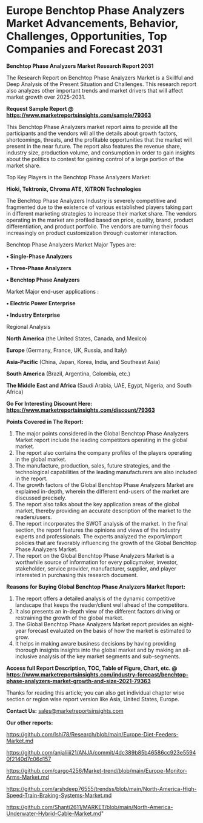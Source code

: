  # Europe Benchtop Phase Analyzers Market Advancements, Behavior, Challenges, Opportunities, Top Companies and Forecast 2031

<strong>Benchtop Phase Analyzers Market Research Report 2031</strong>

The Research Report on Benchtop Phase Analyzers Market is a Skillful and Deep Analysis of the Present Situation and Challenges. This research report also analyzes other important trends and market drivers that will affect market growth over 2025-2031.

<strong>Request Sample Report @ <a href=https://www.marketreportsinsights.com/sample/79363>https://www.marketreportsinsights.com/sample/79363</a></strong>

This Benchtop Phase Analyzers market report aims to provide all the participants and the vendors will all the details about growth factors, shortcomings, threats, and the profitable opportunities that the market will present in the near future. The report also features the revenue share, industry size, production volume, and consumption in order to gain insights about the politics to contest for gaining control of a large portion of the market share.

Top Key Players in the Benchtop Phase Analyzers Market:

<strong>Hioki, Tektronix, Chroma ATE, XiTRON Technologies</strong>

The Benchtop Phase Analyzers Industry is severely competitive and fragmented due to the existence of various established players taking part in different marketing strategies to increase their market share. The vendors operating in the market are profiled based on price, quality, brand, product differentiation, and product portfolio. The vendors are turning their focus increasingly on product customization through customer interaction.

Benchtop Phase Analyzers Market Major Types are:

<strong>• Single-Phase Analyzers

• Three-Phase Analyzers

• Benchtop Phase Analyzers</strong>

Market Major end-user applications :

<strong>• Electric Power Enterprise

• Industry Enterprise</strong>

Regional Analysis

</u><strong><b>North America</b></strong> (the United States, Canada, and Mexico)

<strong><b>Europe </b></strong>(Germany, France, UK, Russia, and Italy)

<strong><b>Asia-Pacific</b></strong> (China, Japan, Korea, India, and Southeast Asia)

<strong><b>South America</b></strong> (Brazil, Argentina, Colombia, etc.)

<strong><b>The Middle East and Africa</b></strong> (Saudi Arabia, UAE, Egypt, Nigeria, and South Africa)

<strong>Go For Interesting Discount Here: <a href=https://www.marketreportsinsights.com/discount/79363>https://www.marketreportsinsights.com/discount/79363</a></strong>

<strong>Points Covered in The Report:</strong>
<ol>
  <li>The major points considered in the Global Benchtop Phase Analyzers Market report include the leading competitors operating in the global market.</li>
  <li>The report also contains the company profiles of the players operating in the global market.</li>
  <li>The manufacture, production, sales, future strategies, and the technological capabilities of the leading manufacturers are also included in the report.</li>
  <li>The growth factors of the Global Benchtop Phase Analyzers Market are explained in-depth, wherein the different end-users of the market are discussed precisely.</li>
  <li>The report also talks about the key application areas of the global market, thereby providing an accurate description of the market to the readers/users.</li>
  <li>The report incorporates the SWOT analysis of the market. In the final section, the report features the opinions and views of the industry experts and professionals. The experts analyzed the export/import policies that are favorably influencing the growth of the Global Benchtop Phase Analyzers Market.</li>
  <li>The report on the Global Benchtop Phase Analyzers Market is a worthwhile source of information for every policymaker, investor, stakeholder, service provider, manufacturer, supplier, and player interested in purchasing this research document.</li>
</ol>
<strong>Reasons for Buying Global Benchtop Phase Analyzers Market Report:</strong>

<ol>
  <li>The report offers a detailed analysis of the dynamic competitive landscape that keeps the reader/client well ahead of the competitors.</li>
  <li>It also presents an in-depth view of the different factors driving or restraining the growth of the global market.</li>
  <li>The Global Benchtop Phase Analyzers Market report provides an eight-year forecast evaluated on the basis of how the market is estimated to grow.</li>
  <li>It helps in making aware business decisions by having providing thorough insights insights into the global market and by making an all-inclusive analysis of the key market segments and sub-segments.</li>
</ol>
<strong>Access full Report Description, TOC, Table of Figure, Chart, etc. @ <a href=https://www.marketreportsinsights.com/industry-forecast/benchtop-phase-analyzers-market-growth-and-size-2021-79363>https://www.marketreportsinsights.com/industry-forecast/benchtop-phase-analyzers-market-growth-and-size-2021-79363</a></strong>


Thanks for reading this article; you can also get individual chapter wise section or region wise report version like Asia, United States, Europe.

<strong>Contact Us:</strong>
sales@marketreportsinsights.com

<strong>Our other reports:</strong>

<a href=https://github.com/Ishi78/Research/blob/main/Europe-Diet-Feeders-Market.md>https://github.com/Ishi78/Research/blob/main/Europe-Diet-Feeders-Market.md</a>

<a href=https://github.com/anjaliiii21/ANJA/commit/4dc389b85b46586cc923e55940f2140d7c06d157>https://github.com/anjaliiii21/ANJA/commit/4dc389b85b46586cc923e55940f2140d7c06d157</a>

<a href=https://github.com/cargo4256/Market-trend/blob/main/Europe-Monitor-Arms-Market.md>https://github.com/cargo4256/Market-trend/blob/main/Europe-Monitor-Arms-Market.md</a>

<a href=https://github.com/arshdeep76555/trendss/blob/main/North-America-High-Speed-Train-Braking-Systems-Market.md>https://github.com/arshdeep76555/trendss/blob/main/North-America-High-Speed-Train-Braking-Systems-Market.md</a>

<a href=https://github.com/Shanti2611/MARKET/blob/main/North-America-Underwater-Hybrid-Cable-Market.md>https://github.com/Shanti2611/MARKET/blob/main/North-America-Underwater-Hybrid-Cable-Market.md</a>"
